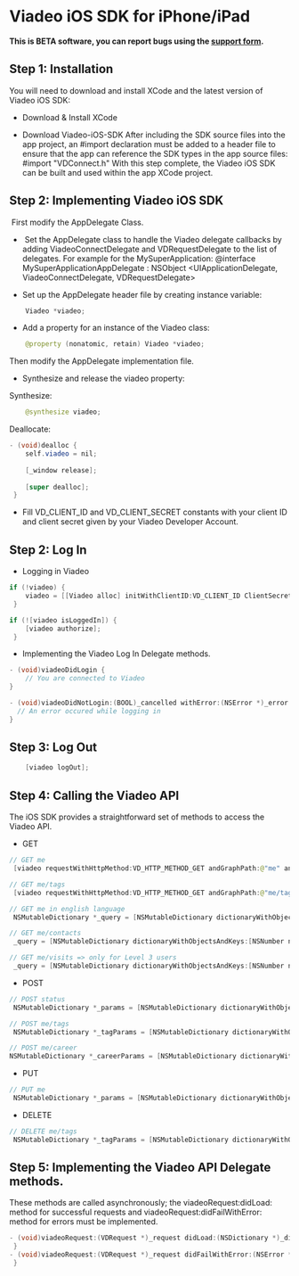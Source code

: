 # Viadeo iOS SDK for iPhone/iPad

**This is BETA software, you can report bugs using the [support form](http://dev.viadeo.com/technical-support/).**

## Step 1: Installation

You will need to download and install XCode and the latest version of Viadeo iOS SDK:

* Download & Install XCode

* Download Viadeo-iOS-SDK
After including the SDK source files into the app project, an #import declaration must be added to a header file to ensure that the app can reference the SDK types in the app source files: #import "VDConnect.h"
With this step complete, the Viadeo iOS SDK can be built and used within the app XCode project.

## Step 2: Implementing Viadeo iOS SDK
 First modify the AppDelegate Class.

*  Set the AppDelegate class to handle the Viadeo delegate callbacks by adding ViadeoConnectDelegate and VDRequestDelegate to the list of delegates. For example for the MySuperApplication:
@interface MySuperApplicationAppDelegate : NSObject <UIApplicationDelegate, ViadeoConnectDelegate, VDRequestDelegate>

* Set up the AppDelegate header file by creating instance variable:

```java
	Viadeo *viadeo;
```

* Add a property for an instance of the Viadeo class:

```java
	@property (nonatomic, retain) Viadeo *viadeo;
```

Then modify the AppDelegate implementation file.

* Synthesize and release the viadeo property:

Synthesize:

```java
	@synthesize viadeo;
```

Deallocate:

```java
- (void)dealloc {
	self.viadeo = nil; 	
	
	[_window release]; 	
	
	[super dealloc];
 }
```

* Fill VD_CLIENT_ID and VD_CLIENT_SECRET constants with your client ID and client secret given by your Viadeo Developer Account.


## Step 2: Log In

* Logging in Viadeo

```java
if (!viadeo) {
	viadeo = [[Viadeo alloc] initWithClientID:VD_CLIENT_ID ClientSecret:VD_CLIENT_SECRET Delegate:self];
 }

if (![viadeo isLoggedIn]) {
	[viadeo authorize];
 }
```

* Implementing the Viadeo Log In Delegate methods.

```java
- (void)viadeoDidLogin {
	// You are connected to Viadeo
}

- (void)viadeoDidNotLogin:(BOOL)_cancelled withError:(NSError *)_error {
  // An error occured while logging in
}
```


## Step 3: Log Out

```java
	[viadeo logOut];
```


## Step 4: Calling the Viadeo API

The iOS SDK provides a straightforward set of methods to access the Viadeo API.

* GET

```java
// GET me
 [viadeo requestWithHttpMethod:VD_HTTP_METHOD_GET andGraphPath:@"me" andDelegate:self];

// GET me/tags
 [viadeo requestWithHttpMethod:VD_HTTP_METHOD_GET andGraphPath:@"me/tags" andDelegate:self];

// GET me in english language
 NSMutableDictionary *_query = [NSMutableDictionary dictionaryWithObjectsAndKeys:@"en", @"language", nil]; [viadeo requestWithHttpMethod:VD_HTTP_METHOD_GET andGraphPath:@"me" andQuery:_query andDelegate:self];

// GET me/contacts
 _query = [NSMutableDictionary dictionaryWithObjectsAndKeys:[NSNumber numberWithInt:50], @"limit", nil]; [viadeo requestWithHttpMethod:VD_HTTP_METHOD_GET andGraphPath:@"me/contacts" andQuery:_query andDelegate:self];

// GET me/visits => only for Level 3 users
 _query = [NSMutableDictionary dictionaryWithObjectsAndKeys:[NSNumber numberWithInt:3], @"limit", nil]; [viadeo requestWithHttpMethod:VD_HTTP_METHOD_GET andGraphPath:@"me/visits" andQuery:_query andDelegate:self];
```

* POST

```java
// POST status
 NSMutableDictionary *_params = [NSMutableDictionary dictionaryWithObjectsAndKeys:@"hello from iOS Viadeo SDK", @"message", nil];  [viadeo requestWithHttpMethod:VD_HTTP_METHOD_POST andGraphPath:@"status" andParams:_params andDelegate:self];

// POST me/tags
 NSMutableDictionary *_tagParams = [NSMutableDictionary dictionaryWithObjectsAndKeys:@"friends", @"tag", @"...", @"contact_id", nil]; [viadeo requestWithHttpMethod:VD_HTTP_METHOD_POST andGraphPath:@"me/tags" andParams:_tagParams andDelegate:self];

// POST me/career
NSMutableDictionary *_careerParams = [NSMutableDictionary dictionaryWithObjectsAndKeys:@"Nintendo", @"company", @"Level Designer", @"position", [NSNumber numberWithInt:2004], @"from", [NSNumber numberWithInt:2005], @"to", @"High Tech", @"company_industry", nil];  [viadeo requestWithHttpMethod:VD_HTTP_METHOD_POST andGraphPath:@"me/career" andParams:_careerParams andDelegate:self];
```

* PUT

```java
// PUT me
 NSMutableDictionary *_params = [NSMutableDictionary dictionaryWithObjectsAndKeys:@"Newton Corp Co-Founder, Freelancer, Viadeo iOS Lead Developer", @"headline", @"iPhone, iPad", @"introduction", @"Football, Cinema", @"interests", nil];  [viadeo requestWithHttpMethod:VD_HTTP_METHOD_PUT andGraphPath:@"me" andParams:_params andDelegate:self];
```

* DELETE

```java
// DELETE me/tags
 NSMutableDictionary *_tagParams = [NSMutableDictionary dictionaryWithObjectsAndKeys:@"friends", @"tag", @"...", @"contact_id", nil]; [viadeo requestWithHttpMethod:VD_HTTP_METHOD_DELETE andGraphPath:@"me/tags" andParams:_tagParams andDelegate:self];
```


## Step 5: Implementing the Viadeo API Delegate methods.

These methods are called asynchronously; the viadeoRequest:didLoad: method for successful requests and viadeoRequest:didFailWithError: method for errors must be implemented.

```java
- (void)viadeoRequest:(VDRequest *)_request didLoad:(NSDictionary *)_dictionary {
 }
- (void)viadeoRequest:(VDRequest *)_request didFailWithError:(NSError *)_error {
 }
```